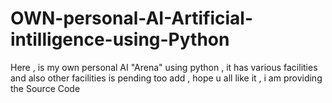 # OWN-personal-AI-Artificial-intilligence-using-Python
Here , is my own personal AI "Arena" using python , it has various facilities and also other facilities is pending too add , hope u all like it , i am providing the Source Code
